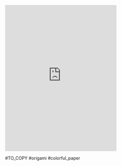 <iframe src="https://www.facebook.com/plugins/video.php?height=476&href=https%3A%2F%2Fwww.facebook.com%2FK4CraftVideos%2Fvideos%2F140257089015330%2F&show_text=false&width=362&t=0" width="362" height="476" style="border:none;overflow:hidden" scrolling="no" frameborder="0" allowfullscreen="true" allow="autoplay; clipboard-write; encrypted-media; picture-in-picture; web-share" allowFullScreen="true"></iframe>

#TO_COPY #origami #colorful_paper 